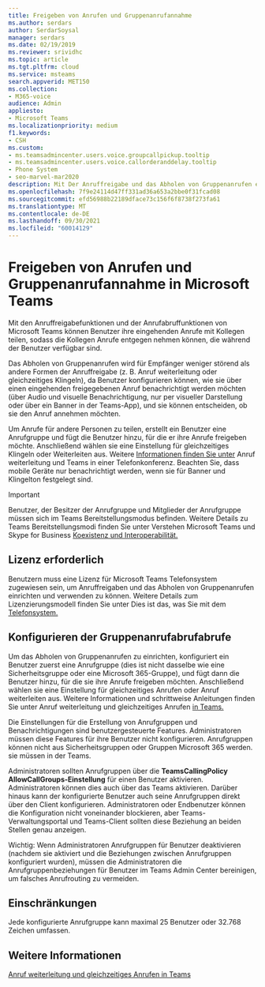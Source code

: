 ```yaml
---
title: Freigeben von Anrufen und Gruppenanrufannahme
ms.author: serdars
author: SerdarSoysal
manager: serdars
ms.date: 02/19/2019
ms.reviewer: srividhc
ms.topic: article
ms.tgt.pltfrm: cloud
ms.service: msteams
search.appverid: MET150
ms.collection:
- M365-voice
audience: Admin
appliesto:
- Microsoft Teams
ms.localizationpriority: medium
f1.keywords:
- CSH
ms.custom:
- ms.teamsadmincenter.users.voice.groupcallpickup.tooltip
- ms.teamsadmincenter.users.voice.callorderanddelay.tooltip
- Phone System
- seo-marvel-mar2020
description: Mit Der Anruffreigabe und das Abholen von Gruppenanrufen ermöglichen es Benutzern, eingehende Anrufe mit Kollegen zu teilen, sodass Anrufe erfasst werden können, wenn der Benutzer nicht verfügbar ist.
ms.openlocfilehash: 7f9e24114d47ff331ad36a653a2bbe0f31fcad08
ms.sourcegitcommit: efd56988b22189dface73c156f6f8738f273fa61
ms.translationtype: MT
ms.contentlocale: de-DE
ms.lasthandoff: 09/30/2021
ms.locfileid: "60014129"
---
```

# <a name="call-sharing-and-group-call-pickup-in-microsoft-teams"></a>Freigeben von Anrufen und Gruppenanrufannahme in Microsoft Teams

Mit den Anruffreigabefunktionen und der Anrufabruffunktionen von Microsoft Teams können Benutzer ihre eingehenden Anrufe mit Kollegen teilen, sodass die Kollegen Anrufe entgegen nehmen können, die während der Benutzer verfügbar sind.

Das Abholen von Gruppenanrufen wird für Empfänger weniger störend als andere Formen der Anruffreigabe (z. B. Anruf weiterleitung oder gleichzeitiges Klingeln), da Benutzer konfigurieren können, wie sie über einen eingehenden freigegebenen Anruf benachrichtigt werden möchten (über Audio und visuelle Benachrichtigung, nur per visueller Darstellung oder über ein Banner in der Teams-App), und sie können entscheiden, ob sie den Anruf annehmen möchten.

Um Anrufe für andere Personen zu teilen, erstellt ein Benutzer eine Anrufgruppe und fügt die Benutzer hinzu, für die er ihre Anrufe freigeben möchte. Anschließend wählen sie eine Einstellung für gleichzeitiges Klingeln oder Weiterleiten aus. Weitere [Informationen finden Sie unter](https://support.office.com/article/call-forwarding-and-simultaneous-ring-in-teams-a88da9e8-1343-4d3c-9bda-4b9615e4183e) Anruf weiterleitung und Teams in einer Telefonkonferenz. Beachten Sie, dass mobile Geräte nur benachrichtigt werden, wenn sie für Banner und Klingelton festgelegt sind.

> [!IMPORTANT]
> Benutzer, der Besitzer der Anrufgruppe und Mitglieder der Anrufgruppe müssen sich im Teams Bereitstellungsmodus befinden. Weitere Details zu Teams Bereitstellungsmodi finden Sie unter Verstehen Microsoft Teams und Skype for Business [Koexistenz und Interoperabilität.](teams-and-skypeforbusiness-coexistence-and-interoperability.md)

## <a name="license-required"></a>Lizenz erforderlich

Benutzern muss eine Lizenz für Microsoft Teams Telefonsystem zugewiesen sein, um Anruffreigaben und das Abholen von Gruppenanrufen einrichten und verwenden zu können. Weitere Details zum Lizenzierungsmodell finden Sie unter Dies ist das, was Sie mit dem [Telefonsystem.](/MicrosoftTeams/here-s-what-you-get-with-phone-system)

## <a name="configure-group-call-pickup"></a>Konfigurieren der Gruppenanrufabrufabrufe

Um das Abholen von Gruppenanrufen zu einrichten, konfiguriert ein Benutzer zuerst eine Anrufgruppe (dies ist nicht dasselbe wie eine Sicherheitsgruppe oder eine Microsoft 365-Gruppe), und fügt dann die Benutzer hinzu, für die sie ihre Anrufe freigeben möchten. Anschließend wählen sie eine Einstellung für gleichzeitiges Anrufen oder Anruf weiterleiten aus. Weitere Informationen und schrittweise Anleitungen finden Sie unter Anruf weiterleitung und gleichzeitiges Anrufen [in Teams.](https://support.office.com/article/call-forwarding-and-simultaneous-ring-in-teams-a88da9e8-1343-4d3c-9bda-4b9615e4183e)

Die Einstellungen für die Erstellung von Anrufgruppen und Benachrichtigungen sind benutzergesteuerte Features. Administratoren müssen diese Features für ihre Benutzer nicht konfigurieren. Anrufgruppen können nicht aus Sicherheitsgruppen oder Gruppen Microsoft 365 werden. sie müssen in der Teams.

Administratoren sollten Anrufgruppen über die **TeamsCallingPolicy AllowCallGroups-Einstellung** für einen Benutzer aktivieren. Administratoren können dies auch über das Teams aktivieren.  Darüber hinaus kann der konfigurierte Benutzer auch seine Anrufgruppen direkt über den Client konfigurieren. Administratoren oder Endbenutzer können die Konfiguration nicht voneinander blockieren, aber Teams-Verwaltungsportal und Teams-Client sollten diese Beziehung an beiden Stellen genau anzeigen. 

Wichtig: Wenn Administratoren Anrufgruppen für Benutzer deaktivieren (nachdem sie aktiviert und die Beziehungen zwischen Anrufgruppen konfiguriert wurden), müssen die Administratoren die Anrufgruppenbeziehungen für Benutzer im Teams Admin Center bereinigen, um falsches Anrufrouting zu vermeiden. 

## <a name="limitations"></a>Einschränkungen

Jede konfigurierte Anrufgruppe kann maximal 25 Benutzer oder 32.768 Zeichen umfassen. 

## <a name="more-information"></a>Weitere Informationen

[Anruf weiterleitung und gleichzeitiges Anrufen in Teams](https://support.office.com/article/call-forwarding-and-simultaneous-ring-in-teams-a88da9e8-1343-4d3c-9bda-4b9615e4183e)
